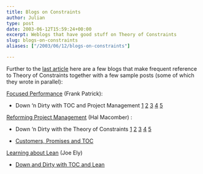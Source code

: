 ```yaml
---
title: Blogs on Constraints
author: Julian
type: post
date: 2003-06-12T15:59:24+00:00
excerpt: Weblogs that have good stuff on Theory of Constraints
slug: blogs-on-constraints 
aliases: ["/2003/06/12/blogs-on-constraints"]

---
```

Further to the [last article][1] here are a few blogs that make frequent reference to Theory of Constraints together with a few sample posts (some of which they wrote in parallel):

[Focused Performance][2] (Frank Patrick):

* Down &#8216;n Dirty with TOC and Project Management [1][3] [2][4] [3][5] [4][6] [5][7]

[Reforming Project Management][8] (Hal Macomber) :

* Down &#8216;n Dirty with the Theory of Constraints [1][9] [2][10] [3][11] [4][12] [5][13]

* [Customers, Promises and TOC][14]

[Learning about Lean][15] (Joe Ely)

* [Down and Dirty with TOC and Lean][16]

 [1]: https://www.synesthesia.co.uk/blog/archives/constraints/000162.php
 [2]: https://www.focusedperformance.com/blogger.html
 [3]: https://www.focusedperformance.com/2003_04_01_blarch.html#200142061
 [4]: https://www.focusedperformance.com/2003_04_01_blarch.html#200147100
 [5]: https://www.focusedperformance.com/2003_04_01_blarch.html#200153001
 [6]: https://www.focusedperformance.com/2003_04_01_blarch.html#200158350
 [7]: https://www.focusedperformance.com/2003_04_01_blarch.html#200163678
 [8]: https://weblog.halmacomber.com/
 [9]: https://halmacomber.com/jammin/2003_04_13_archive.html#200141919
 [10]: https://weblog.halmacomber.com/2003_04_13_archive.html#200146916
 [11]: https://weblog.halmacomber.com/2003_04_13_archive.html#200152502
 [12]: https://weblog.halmacomber.com/2003_04_13_archive.html#200157736
 [13]: https://weblog.halmacomber.com/2003_04_13_archive.html#200163600
 [14]: https://weblog.halmacomber.com/2003_04_13_archive.html#200167764
 [15]: https://joeelylean.blogspot.com/
 [16]: https://joeelylean.blogspot.com/2003_04_13_joeelylean_archive.html#200142178